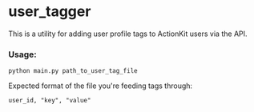 # user_tagger

This is a utility for adding user profile tags to ActionKit users via the API.

### Usage:

```
python main.py path_to_user_tag_file
```

Expected format of the file you're feeding tags through:

`user_id, "key", "value"`
